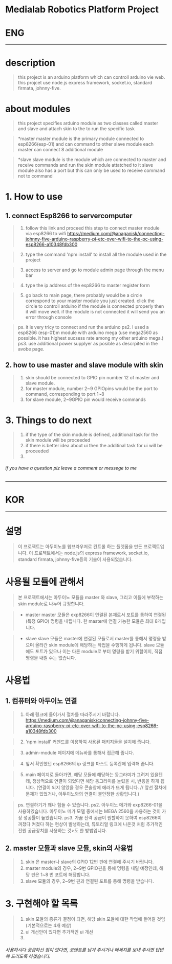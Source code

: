 Medialab Robotics Platform Project 
===========================================
# ENG
---------------
# description


>this project is an arduino platform which can controll arduino vie web.
>this projcet use node.js express framework, socket.io, standard firmata, johnny-five.


# about modules


>this project specifies arduino module as two classes called master and slave and attach skin to the to run the specific task
 
>*master
>master module is the primary module connected to esp8266(esp-01) and can command to other slave module
>each master can connect 8 additional module

>*slave
>slave module is the module which are connected to master and receive commands and run the skin module attatched to it
>slave module also has a port but this can only be used to receive command not to command



# 1. How to use

## 1. connect Esp8266 to servercomputer

>1. follow this link and proceed this step to connect master module via esp8266 to wifi
>https://medium.com/@anaganisk/connecting-johnny-five-arduino-raspberry-pi-etc-over-wifi-to-the-pc-using-esp8266-a10348fdb300

>2. type the command 'npm install' to install all the module used in the project

>3. access to server and go to module admin page through the menu bar

>4. type the ip address of the esp8266 to master register form

>5. go back to main page, there probably would be a circle correspond to your master module you just created.
>click the circle to controll arduino
>if the module is connected properly then it will move well.
>if the module is not connected it will send you an error through console


>ps. it is very tricy to connect and run the arduino
>ps2. I used a esp8266 (esp-01)m module with arduino mega (use mega2560 as possible. it has highest sucsess rate among my other arduino mega.)
>ps3. use additional power supplyer as posible as descrpited in the avobe page.



## 2. how to use master and slave module with skin

>1. skin should be connected to GPIO pin number 12 of master and slave module.
>2. for master module, number 2~9 GPIOpins would be the port to command, corresponding to port 1~8
>3. for slave module, 2~9GPIO pin would receive commands



# 3. Things to do next

>1. if the type of the skin module is defined, additional task for the skin module will be proceeded
>2. if there is better idea about ui then the additinal task for ui will be proceeded
>3. 



###### if you have a question plz leave a comment or messege to me


-------------------------------------------------------------------


# KOR
-----------------
# 설명

>이 프로젝트는 아두이노를 웹브라우저로 컨트롤 하는 플렛폼을 만든 프로젝트입니다.
>이 프로젝트에서는 node.js의 express framework, socket.io, standard firmata, johnny-five등의 기술이 사용되었습니다. 


# 사용될 모듈에 관해서

>본 프로젝트에서는 아두이노 모듈을 master 와 slave, 그리고 이들에 부착하는 skin module로 나누어 규정합니다.

>* master 
>master 모듈은 exp8266이 연결된 본체로서 포트를 통하여 연결된(특정 GPIO) 명령을 내립니다.
>한 master에 연결 가능한 모듈은 최대 8개입니다.

>* slave
>slave 모듈은 master에 연결된 모듈로서 master를 통해서 명령을 받으며 올라간 skin module에 해당하는 작업을 수행하게 됩니다.
>slave 모듈에도 포트가 있으나 이는 다른 module로 부터 명령을 받기 위함이지, 직접 명령을 내릴 수는 없습니다.


# 사용법

## 1. 컴퓨터와 아두이노 연결

>1. 아래 링크에 들어가서 절차를 따라주시기 바랍니다.
>https://medium.com/@anaganisk/connecting-johnny-five-arduino-raspberry-pi-etc-over-wifi-to-the-pc-using-esp8266-a10348fdb300

>2. 'npm install' 커멘드를 이용하여 사용된 패키지들을 설치해 줍니다.

>3. admin-module 페이지에 메뉴바를 통해서 접근해 줍니다.

>4. 앞서 확인했던 esp8266의 ip 링크를 마스트 등록란에 입력해 줍니다.

>5. main 페이지로 돌아가면, 해당 모듈에 해당하는 동그라미가 그려져 있을텐데, 정상적으로 연결이 되었다면 해당 동그라미를 눌렀을 시, 반응을 하게 됩니다.
>(연결이 되지 않았을 경우 콘솔창에 에러가 뜨게 됩니다. // 앞선 절차에 문제가 있었거나, 아두이노와의 연결이 불안정한 상황입니다.)

>ps. 연결하기가 꽤나 힘들 수 있습니다.
>ps2. 아두이노 메가와 exp8266-01을 사용하였습니다. 아두이노 메가 모델 중에서는 MEGA 2560을 사용하는 것이 가장 성공률이 높았습니다.
>ps3. 가끔 전력 공급이 원할하지 못하여 esp8266이 꺼졌다 켜졌다 하는 현상이 발생하는데, 튜토리얼 링크에 나온것 처럼 추가적인 전원 공급장치를 사용하는 것>도 한 방법입니다.



## 2. master 모듈과 slave 모듈, skin의 사용법

>1. skin 은 master나 slave의 GPIO 12번 핀에 연결해 주시기 바랍니다.
>2. master module의 경우, 2~9번 GPIO핀을 통해 명령을 내릴 예정인데, 해당 핀은 1~8 번 포트에 해당합니다.
>3. slave 모듈의 경우, 2~9번 핀과 연결된 포트를 통해 명령을 받습니다.


# 3. 구현해야 할 목록

>1. skin 모듈의 종류가 결정이 되면, 해당 skin 모듈에 대한 작업에 들어갈 것임 (기본적으로는 4개 예상)
>2. ui 개선안이 있다면 추가적인 ui 개선
>3. 




###### 사용하시다 궁금하신 점이 있다면, 코멘트를 남겨 주시거나 메세지를 보내 주시면 답변해 드리도록 하겠습니다.
